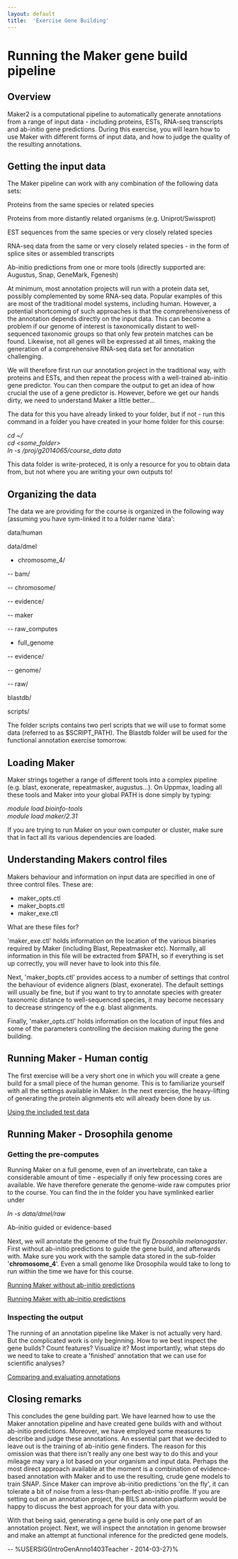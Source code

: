 ```yaml
---
layout: default
title:  'Exercise Gene Building'
---
```


# Running the Maker gene build pipeline
## Overview

Maker2 is a computational pipeline to automatically generate annotations from a range of input data - including proteins, ESTs, RNA-seq transcripts and ab-initio gene predictions. During this exercise, you will learn how to use Maker with different forms of input data, and how to judge the quality of the resulting annotations.
## Getting the input data

The Maker pipeline can work with any combination of the following data sets:

Proteins from the same species or related species

Proteins from more distantly related organisms (e.g. Uniprot/Swissprot)  

EST sequences from the same species or very closely related species  

RNA-seq data from the same or very closely related species - in the form of splice sites or assembled transcripts  

Ab-initio predictions from one or more tools (directly supported are: Augustus, Snap, GeneMark, Fgenesh)  

At minimum, most annotation projects will run with a protein data set, possibly complemented by some RNA-seq data. Popular examples of this are most of the traditional model systems, including human. However, a potential shortcoming of such approaches is that the comprehensiveness of the annotation depends directly on the input data. This can become a problem if our genome of interest is taxonomically distant to well-sequenced taxonomic groups so that only few protein matches can be found. Likewise, not all genes will be expressed at all times, making the generation of a comprehensive RNA-seq data set for annotation challenging.

We will therefore first run our annotation project in the traditional way, with proteins and ESTs, and then repeat the process with a well-trained ab-initio gene predictor. You can then compare the output to get an idea of how crucial the use of a gene predictor is. However, before we get our hands dirty, we need to understand Maker a little better...

The data for this you have already linked to your folder, but if not - run this command in a folder you have created in your home folder for this course:

_cd ~/_  
_cd \<some\_folder\>_  
_ln -s /proj/g2014065/course\_data data_

This data folder is write-proteced, it is only a resource for you to obtain data from, but not where you are writing your own outputs to!
## Organizing the data

The data we are providing for the course is organized in the following way (assuming you have sym-linked it to a folder name 'data':

data/human

data/dmel

- chromosome_4/

-- bam/

-- chromosome/

-- evidence/

-- maker

-- raw_computes

- full_genome

-- evidence/

-- genome/

-- raw/

blastdb/

scripts/

The folder scripts contains two perl scripts that we will use to format some data (referred to as $SCRIPT_PATH). The Blastdb folder will be used for the functional annotation exercise tomorrow.
## Loading Maker

Maker strings together a range of different tools into a complex pipeline (e.g. blast, exonerate, repeatmasker, augustus...). On Uppmax, loading all these tools and Maker into your global PATH is done simply by typing:

<i>module load bioinfo-tools</i>  
<i>module load maker/2.31</i>

If you are trying to run Maker on your own computer or cluster, make sure that in fact all its various dependencies are loaded.
## Understanding Makers control files

Makers behaviour and information on input data are specified in one of three control files. These are:

- maker_opts.ctl  
- maker_bopts.ctl  
- maker_exe.ctl

What are these files for?

'maker_exe.ctl' holds information on the location of the various binaries required by Maker (including Blast, Repeatmasker etc). Normally, all information in this file will be extracted from $PATH, so if everything is set up correctly, you will never have to look into this file.

Next, 'maker_bopts.ctl' provides access to a number of settings that control the behaviour of evidence aligners (blast, exonerate). The default settings will usually be fine, but if you want to try to annotate species with greater taxonomic distance to well-sequenced species, it may become necessary to decrease stringency of the e.g. blast alignments.

Finally, 'maker_opts.ctl' holds information on the location of input files and some of the parameters controlling the decision making during the gene building.
## Running Maker - Human contig

The first exercise will be a very short one in which you will create a gene build for a small piece of the human genome. This is to familiarize yourself with all the settings available in Maker. In the next exercise, the heavy-lifting of generating the protein alignments etc will already been done by us.

[Using the included test data](ExerciseHumanTestdata)
## Running Maker - Drosophila genome
### Getting the pre-computes

Running Maker on a full genome, even of an invertebrate, can take a considerable amount of time - especially if only few processing cores are available. We have therefore generate the genome-wide raw computes prior to the course. You can find the in the folder you have symlinked earlier under

_ln -s data/dmel/raw_

Ab-initio guided or evidence-based

Next, we will annotate the genome of the fruit fly _Drosophila melanogaster_. First without ab-initio predictions to guide the gene build, and afterwards with. Make sure you work with the sample data stored in the sub-folder '<b>chromosome_4</b>'. Even a small genome like Drosophila would take to long to run within the time we have for this course.

[Running Maker without ab-initio predictions](ExcerciseMakerNoAbinit)

[Running Maker with ab-initio predictions](ExcerciseMakerAbinit)
### Inspecting the output

The running of an annotation pipeline like Maker is not actually very hard. But the complicated work is only beginning. How to we best inspect the gene builds? Count features? Visualize it? Most importantly, what steps do we need to take to create a 'finished' annotation that we can use for scientific analyses?

[Comparing and evaluating annotations](ExcerciseMakerCompareAnnot)
## Closing remarks

This concludes the gene building part. We have learned how to use the Maker annotation pipeline and have created gene builds with and without ab-initio predictions. Moreover, we have employed some measures to describe and judge these annotations. An essential part that we decided to leave out is the training of ab-initio gene finders. The reason for this omission was that there isn't really any one best way to do this and your mileage may vary a lot based on your organism and input data. Perhaps the most direct approach available at the moment is a combination of evidence-based annotation with Maker and to use the resulting, crude gene models to train SNAP. Since Maker can improve ab-initio predictions 'on the fly', it can tolerate a bit of noise from a less-than-perfect ab-initio profile. If you are setting out on an annotation project, the BILS annotation platform would be happy to discuss the best approach for your data with you.

With that being said, generating a gene build is only one part of an annotation project. Next, we will inspect the annotation in genome browser and make an attempt at functional inference for the predicted gene models.

-- %USERSIG{IntroGenAnno1403Teacher - 2014-03-27}%